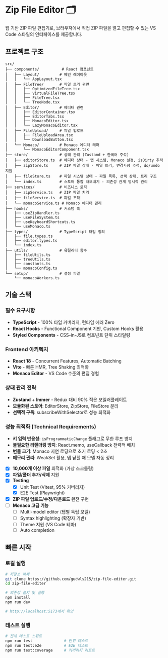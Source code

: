 # Zip File Editor 🗂️

웹 기반 ZIP 파일 편집기로, 브라우저에서 직접 ZIP 파일을 열고 편집할 수 있는 VS Code 스타일의 인터페이스를 제공합니다.

## 프로젝트 구조

```
src/
├── components/          # React 컴포넌트
│   ├── Layout/         # 메인 레이아웃
│   │   └── AppLayout.tsx
│   ├── FileTree/       # 파일 트리 관련
│   │   ├── OptimizedFileTree.tsx
│   │   ├── VirtualFileTree.tsx
│   │   ├── FileTree.tsx
│   │   └── TreeNode.tsx
│   ├── Editor/         # 에디터 관련
│   │   ├── EditorContainer.tsx
│   │   ├── EditorTabs.tsx
│   │   ├── MonacoEditor.tsx
│   │   └── LazyMonacoEditor.tsx
│   ├── FileUpload/     # 파일 업로드
│   │   ├── FileUploadArea.tsx
│   │   └── DownloadButton.tsx
│   └── Monaco/         # Monaco 에디터 래퍼
│       └── MonacoEditorComponent.tsx
├── store/              # 상태 관리 (Zustand + 한국어 주석)
│   ├── editorStore.ts  # 에디터 상태 - 탭 시스템, Monaco 설정, isDirty 추적
│   ├── zipStore.ts     # ZIP 파일 상태 - 파일 트리, 변경사항 추적, do/undo 지원
│   ├── fileStore.ts    # 파일 시스템 상태 - 파일 목록, 선택 상태, 트리 구조
│   └── index.ts        # 스토어 통합 내보내기 - 의존성 관계 명시적 관리
├── services/           # 비즈니스 로직
│   ├── zipService.ts   # ZIP 파일 처리
│   ├── fileService.ts  # 파일 조작
│   └── monacoService.ts # Monaco 에디터 관리
├── hooks/              # 커스텀 훅
│   ├── useZipHandler.ts
│   ├── useFileSystem.ts
│   ├── useKeyboardShortcuts.ts
│   └── useMonaco.ts
├── types/              # TypeScript 타입 정의
│   ├── file.types.ts
│   ├── editor.types.ts
│   └── index.ts
├── utils/              # 유틸리티 함수
│   ├── fileUtils.ts
│   ├── treeUtils.ts
│   ├── constants.ts
│   └── monacoConfig.ts
└── setup/              # 설정 파일
    └── monacoWorkers.ts
```

## 기술 스택

### 필수 요구사항

- **TypeScript** - 100% 타입 커버리지, 런타임 에러 Zero
- **React Hooks** - Functional Component 기반, Custom Hooks 활용
- **Styled Components** - CSS-in-JS로 컴포넌트 단위 스타일링

### Frontend 아키텍처

- **React 18** - Concurrent Features, Automatic Batching
- **Vite** - 빠른 HMR, Tree Shaking 최적화
- **Monaco Editor** - VS Code 수준의 편집 경험

### 상태 관리 전략

- **Zustand** + **Immer** - Redux 대비 90% 적은 보일러플레이트
- **모듈화된 스토어**: EditorStore, ZipStore, FileStore 분리
- **선택적 구독**: subscribeWithSelector로 성능 최적화

### 성능 최적화 (Technical Requirements)

- **키 입력 반응성**: `isProgrammaticChange` 플래그로 무한 루프 방지
- **불필요한 리렌더링 방지**: React.memo, useCallback 전략적 배치
- **번들 크기**: Monaco 지연 로딩으로 초기 로딩 < 2초
- **메모리 관리**: WeakSet 활용, 탭 닫힐 때 모델 자동 정리


- [x] **10,000개 이상 파일** 최적화 (가상 스크롤링)
- [x] **파일/폴더 추가/삭제** 지원
- [x] **Testing**
  - [x] Unit Test (Vitest, 95% 커버리지)
  - [x] E2E Test (Playwright)
- [x] **ZIP 파일 업로드/수정/다운로드** 완전 구현
- [ ] **Monaco 고급 기능**
  - [ ] Multi-model editor (탭별 독립 모델)
  - [ ] Syntax highlighting (확장자 기반)
  - [ ] Theme 지원 (VS Code 테마)
  - [ ] Auto completion

## 빠른 시작

### 로컬 실행

```bash
# 저장소 복제
git clone https://github.com/gudwls215/zip-file-editer.git
cd zip-file-editer

# 의존성 설치 및 실행
npm install
npm run dev

# http://localhost:5173에서 확인
```

### 테스트 실행

```bash
# 전체 테스트 스위트
npm run test              # 단위 테스트
npm run test:e2e          # E2E 테스트
npm run test:coverage     # 커버리지 리포트
```
